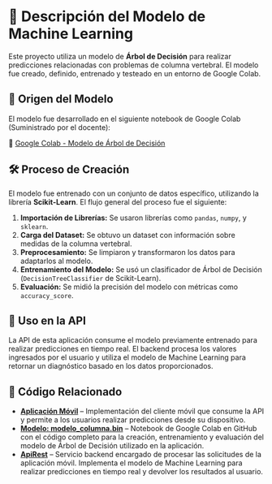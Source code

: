 # 📌 Descripción del Modelo de Machine Learning

Este proyecto utiliza un modelo de **Árbol de Decisión** para realizar predicciones relacionadas con problemas de columna vertebral. El modelo fue creado, definido, entrenado y testeado en un entorno de Google Colab.

## 📍 Origen del Modelo

El modelo fue desarrollado en el siguiente notebook de Google Colab (Suministrado por el docente):

🔗 [Google Colab - Modelo de Árbol de Decisión](https://colab.research.google.com/drive/1K16cQzeSptOwU81W3i8ZsziQcjm35Q0F?usp=sharing)

## 🛠️ Proceso de Creación

El modelo fue entrenado con un conjunto de datos específico, utilizando la librería **Scikit-Learn**. El flujo general del proceso fue el siguiente:

1. **Importación de Librerías:** Se usaron librerías como `pandas`, `numpy`, y `sklearn`.
2. **Carga del Dataset:** Se obtuvo un dataset con información sobre medidas de la columna vertebral.
3. **Preprocesamiento:** Se limpiaron y transformaron los datos para adaptarlos al modelo.
4. **Entrenamiento del Modelo:** Se usó un clasificador de Árbol de Decisión (`DecisionTreeClassifier` de Scikit-Learn).
5. **Evaluación:** Se midió la precisión del modelo con métricas como `accuracy_score`.

## 🚀 Uso en la API

La API de esta aplicación consume el modelo previamente entrenado para realizar predicciones en tiempo real. El backend procesa los valores ingresados por el usuario y utiliza el modelo de Machine Learning para retornar un diagnóstico basado en los datos proporcionados.

## 📂 Código Relacionado

- **[Aplicación Móvil](https://github.com/JTWindshaker/predictColumn)** – Implementación del cliente móvil que consume la API y permite a los usuarios realizar predicciones desde su dispositivo.
- **[Modelo: modelo_columna.bin](https://github.com/JTWindshaker/predictColumnModel/blob/main/Arboles_Columna_Vertebral.ipynb)** – Notebook de Google Colab en GitHub con el código completo para la creación, entrenamiento y evaluación del modelo de Árbol de Decisión utilizado en la aplicación.
- **[ApiRest](https://github.com/JTWindshaker/predictColumnApi)** – Servicio backend encargado de procesar las solicitudes de la aplicación móvil. Implementa el modelo de Machine Learning para realizar predicciones en tiempo real y devolver los resultados al usuario.
